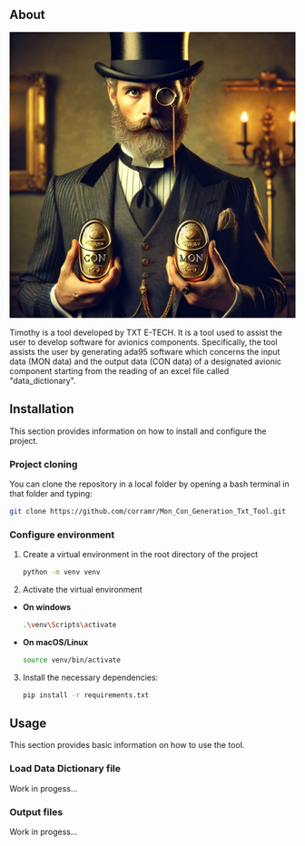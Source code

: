 ## **About**
![Alt text](resources/timothy.webp)

Timothy is a tool developed by TXT E-TECH. It is a tool used to assist the user to develop software for avionics components. Specifically, the tool assists the user by generating ada95 software which concerns the input data (MON data) and the output data (CON data) of a designated avionic component starting from the reading of an excel file called "data_dictionary".

## **Installation**

This section provides information on how to install and configure the project.

### **Project cloning**

You can clone the repository in a local folder by opening a bash terminal in that folder and typing:

```bash
git clone https://github.com/corramr/Mon_Con_Generation_Txt_Tool.git
```

### **Configure environment** 
1. Create a virtual environment in the root directory of the project

   ```sh
   python -m venv venv
   ```

2. Activate the virtual environment
* **On windows**

   ```sh
   .\venv\Scripts\activate
   ```
* **On macOS/Linux**

   ```sh
   source venv/bin/activate
   ```

3. Install the necessary dependencies:

   ```sh
   pip install -r requirements.txt
   ```

## **Usage**
This section provides basic information on how to use the tool.

### **Load Data Dictionary file**
Work in progess...

### **Output files**
Work in progess...




